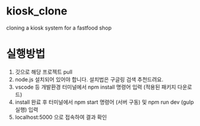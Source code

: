 # kiosk_clone
 cloning a kiosk system for a fastfood shop


# 실행방법
 1. 깃으로 해당 프로젝트 pull
 2. node.js 설치되어 있어야 합니다. 설치법은 구글링 검색 추천드려요.
 3. vscode 등 개발환경 터미널에서 npm install 명령어 입력 (적용된 패키지 다운로드)
 4. install 완료 후 터미널에서 npm start 명령어 (서버 구동) 및 npm run dev (gulp 실행) 입력
 5. localhost:5000 으로 접속하여 결과 확인
